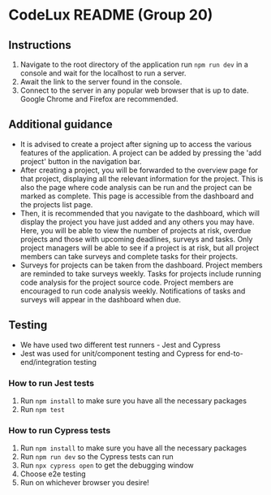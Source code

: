 # CodeLux README (Group 20)
 
## Instructions
1. Navigate to the root directory of the application run `npm run dev` in a console and wait for the localhost to run a server.
2. Await the link to the server found in the console.
3. Connect to the server in any popular web browser that is up to date. Google Chrome and Firefox are recommended.

## Additional guidance
- It is advised to create a project after signing up to access the various features of the application. A project can be added by pressing the 'add project' button in the navigation bar.
- After creating a project, you will be forwarded to the overview page for that project, displaying all the relevant information for the project. This is also the page where code analysis can be run and the project can be marked as complete. This page is accessible from the dashboard and the projects list page.
- Then, it is recommended that you navigate to the dashboard, which will display the project you have just added and any others you may have. Here, you will be able to view the number of projects at risk, overdue projects and those with upcoming deadlines, surveys and tasks. Only project managers will be able to see if a project is at risk, but all project members can take surveys and complete tasks for their projects.
- Surveys for projects can be taken from the dashboard. Project members are reminded to take surveys weekly. Tasks for projects include running code analysis for the project source code. Project members are encouraged to run code analysis weekly. Notifications of tasks and surveys will appear in the dashboard when due.

## Testing
- We have used two different test runners - Jest and Cypress
- Jest was used for unit/component testing and Cypress for end-to-end/integration testing
### How to run Jest tests
1. Run `npm install` to make sure you have all the necessary packages
2. Run `npm test`
### How to run Cypress tests
1. Run `npm install` to make sure you have all the necessary packages
2. Run `npm run dev` so the Cypress tests can run
3. Run `npx cypress open` to get the debugging window
4. Choose e2e testing
5. Run on whichever browser you desire!
